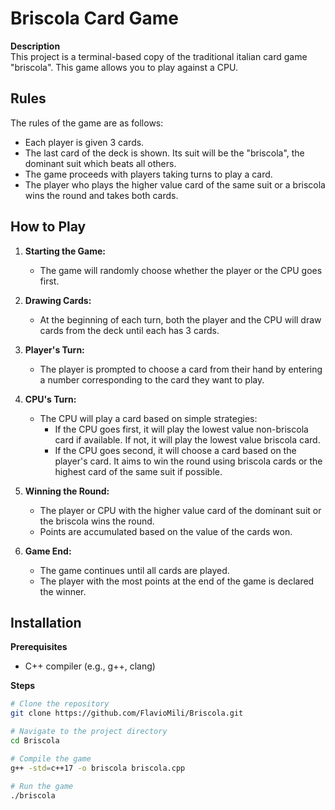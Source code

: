 # Briscola Card Game

**Description**  
This project is a terminal-based copy of the traditional italian card game "briscola". This game allows you to play against a CPU.

## Rules

The rules of the game are as follows:

- Each player is given 3 cards.
- The last card of the deck is shown. Its suit will be the "briscola", the dominant suit which beats all others.
- The game proceeds with players taking turns to play a card.
- The player who plays the higher value card of the same suit or a briscola wins the round and takes both cards.

## How to Play

1. **Starting the Game:**
   - The game will randomly choose whether the player or the CPU goes first.

2. **Drawing Cards:**
   - At the beginning of each turn, both the player and the CPU will draw cards from the deck until each has 3 cards.

3. **Player's Turn:**
   - The player is prompted to choose a card from their hand by entering a number corresponding to the card they want to play.

4. **CPU's Turn:**
   - The CPU will play a card based on simple strategies:
     - If the CPU goes first, it will play the lowest value non-briscola card if available. If not, it will play the lowest value briscola card.
     - If the CPU goes second, it will choose a card based on the player's card. It aims to win the round using briscola cards or the highest card of the same suit if possible.

5. **Winning the Round:**
   - The player or CPU with the higher value card of the dominant suit or the briscola wins the round.
   - Points are accumulated based on the value of the cards won.

6. **Game End:**
   - The game continues until all cards are played.
   - The player with the most points at the end of the game is declared the winner.

## Installation

**Prerequisites**
- C++ compiler (e.g., g++, clang)

**Steps**

```bash
# Clone the repository
git clone https://github.com/FlavioMili/Briscola.git

# Navigate to the project directory
cd Briscola

# Compile the game
g++ -std=c++17 -o briscola briscola.cpp 

# Run the game
./briscola


